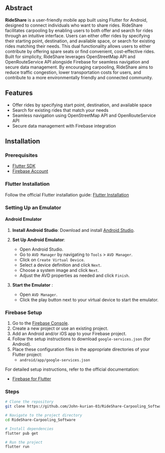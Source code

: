 ## Abstract

**RideShare** is a user-friendly mobile app built using Flutter for Android, designed to connect individuals who want to share rides. RideShare facilitates carpooling by enabling users to both offer and search for rides through an intuitive interface. Users can either offer rides by specifying their starting point, destination, and available space, or search for existing rides matching their needs. This dual functionality allows users to either contribute by offering spare seats or find convenient, cost-effective rides. Built for simplicity, RideShare leverages OpenStreetMap API and OpenRouteService API alongside Firebase for seamless navigation and secure data management. By encouraging carpooling, RideShare aims to reduce traffic congestion, lower transportation costs for users, and contribute to a more environmentally friendly and connected community.

## Features

- Offer rides by specifying start point, destination, and available space
- Search for existing rides that match your needs
- Seamless navigation using OpenStreetMap API and OpenRouteService API
- Secure data management with Firebase integration

## Installation

### Prerequisites

- [Flutter SDK](https://flutter.dev/docs/get-started/install)
- [Firebase Account](https://firebase.google.com/)

### Flutter Installation

Follow the official Flutter installation guide: [Flutter Installation](https://flutter.dev/docs/get-started/install)

### Setting Up an Emulator

#### Android Emulator

1. **Install Android Studio**:
   Download and install [Android Studio](https://developer.android.com/studio).

2. **Set Up Android Emulator**:
   - Open Android Studio.
   - Go to `AVD Manager` by navigating to `Tools` > `AVD Manager`.
   - Click on `Create Virtual Device`.
   - Select a device definition and click `Next`.
   - Choose a system image and click `Next`.
   - Adjust the AVD properties as needed and click `Finish`.

3. **Start the Emulator** :
   - Open `AVD Manager`.
   - Click the play button next to your virtual device to start the emulator.

### Firebase Setup

1. Go to the [Firebase Console](https://console.firebase.google.com/).
2. Create a new project or use an existing project.
3. Add an Android and/or iOS app to your Firebase project.
4. Follow the setup instructions to download `google-services.json` (for Android).
5. Place these configuration files in the appropriate directories of your Flutter project:
   - `android/app/google-services.json`

For detailed setup instructions, refer to the official documentation:
- [Firebase for Flutter](https://firebase.flutter.dev/docs/overview)

### Steps

```sh
# Clone the repository
git clone https://github.com/John-kurian-03/RideShare-Carpooling_Software.git

# Navigate to the project directory
cd RideShare-Carpooling_Software

# Install dependencies
flutter pub get

# Run the project
flutter run
